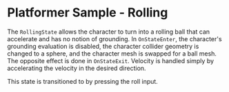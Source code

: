 
# Platformer Sample - Rolling

The `RollingState` allows the character to turn into a rolling ball that can accelerate and has no notion of grounding. In `OnStateEnter`, the character's grounding evaluation is disabled, the character collider geometry is changed to a sphere, and the character mesh is swapped for a ball mesh. The opposite effect is done in `OnStateExit`. Velocity is handled simply by accelerating the velocity in the desired direction.

This state is transitioned to by pressing the roll input.